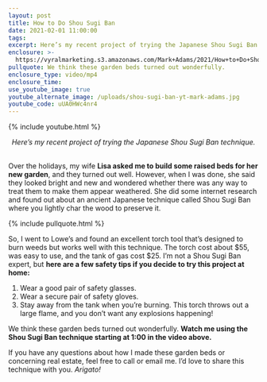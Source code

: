 ```yaml
---
layout: post
title: How to Do Shou Sugi Ban
date: 2021-02-01 11:00:00
tags:
excerpt: Here’s my recent project of trying the Japanese Shou Sugi Ban technique.
enclosure: >-
  https://vyralmarketing.s3.amazonaws.com/Mark+Adams/2021/How+to+Do+Shou+Sugi+Ban.mp4
pullquote: We think these garden beds turned out wonderfully.
enclosure_type: video/mp4
enclosure_time:
use_youtube_image: true
youtube_alternate_image: /uploads/shou-sugi-ban-yt-mark-adams.jpg
youtube_code: uUA0HWc4nr4
---
```


{% include youtube.html %}

<center><em>Here&rsquo;s my recent project of trying the Japanese Shou Sugi Ban technique.</em></center>

<center>&nbsp;</center>

Over the holidays, my wife **Lisa asked me to build some raised beds for her new garden**, and they turned out well. However, when I was done, she said they looked bright and new and wondered whether there was any way to treat them to make them appear weathered. She did some internet research and found out about an ancient Japanese technique called Shou Sugi Ban where you lightly char the wood to preserve it.&nbsp;

{% include pullquote.html %}

So, I went to Lowe’s and found an excellent torch tool that’s designed to burn weeds but works well with this technique. The torch cost about $55, was easy to use, and the tank of gas cost $25. I’m not a Shou Sugi Ban expert, but **here are a few safety tips if you decide to try this project at home:**

1. Wear a good pair of safety glasses.
2. Wear a secure pair of safety gloves.
3. Stay away from the tank when you’re burning. This torch throws out a large flame, and you don’t want any explosions happening\!

We think these garden beds turned out wonderfully. **Watch me using the Shou Sugi Ban technique starting at 1:00 in the video above.&nbsp;**

If you have any questions about how I made these garden beds or concerning real estate, feel free to call or email me. I’d love to share this technique with you. *Arigato\!&nbsp;*
